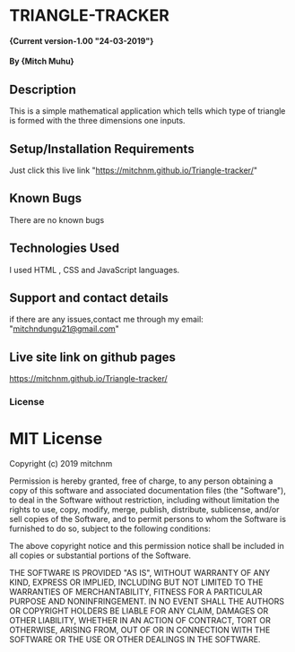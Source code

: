 # TRIANGLE-TRACKER
#### {Current version-1.00 "24-03-2019"}
#### By **{Mitch Muhu}**
## Description
This is a simple mathematical application which tells which type of triangle is formed with the three dimensions one inputs.
## Setup/Installation Requirements
Just click this live link "https://mitchnm.github.io/Triangle-tracker/"
## Known Bugs
There are no known bugs
## Technologies Used
I used HTML , CSS and JavaScript languages.
## Support and contact details
if there are any issues,contact me through my email:
          "mitchndungu21@gmail.com"
## Live site link on github pages
https://mitchnm.github.io/Triangle-tracker/
### License

# MIT License

Copyright (c) 2019 mitchnm

Permission is hereby granted, free of charge, to any person obtaining a copy
of this software and associated documentation files (the "Software"), to deal
in the Software without restriction, including without limitation the rights
to use, copy, modify, merge, publish, distribute, sublicense, and/or sell
copies of the Software, and to permit persons to whom the Software is
furnished to do so, subject to the following conditions:

The above copyright notice and this permission notice shall be included in all
copies or substantial portions of the Software.

THE SOFTWARE IS PROVIDED "AS IS", WITHOUT WARRANTY OF ANY KIND, EXPRESS OR
IMPLIED, INCLUDING BUT NOT LIMITED TO THE WARRANTIES OF MERCHANTABILITY,
FITNESS FOR A PARTICULAR PURPOSE AND NONINFRINGEMENT. IN NO EVENT SHALL THE
AUTHORS OR COPYRIGHT HOLDERS BE LIABLE FOR ANY CLAIM, DAMAGES OR OTHER
LIABILITY, WHETHER IN AN ACTION OF CONTRACT, TORT OR OTHERWISE, ARISING FROM,
OUT OF OR IN CONNECTION WITH THE SOFTWARE OR THE USE OR OTHER DEALINGS IN THE
SOFTWARE.